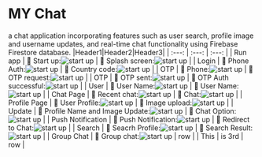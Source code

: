 # MY Chat 
a chat application incorporating features such as user search, profile image and username updates, and real-time chat functionality using Firebase Firestore database.
|Header1|Header2|Header3|
| :---: | :---: | :---: |
| Run app | :pushpin: Start up:![ start up](https://github.com/fatemazohor/MyChat_Android_app/blob/main/chatImage/Screenshot_1.png) | :pushpin: Splash screen:![ start up](https://github.com/fatemazohor/MyChat_Android_app/blob/main/chatImage/Screenshot_2.png) |
| Login | :pushpin: Phone Auth:![ start up](https://github.com/fatemazohor/MyChat_Android_app/blob/main/chatImage/Screenshot_9.png) | :pushpin: Country code:![ start up](https://github.com/fatemazohor/MyChat_Android_app/blob/main/chatImage/Screenshot_10.png) |
| OTP | :pushpin: Phone:![ start up](https://github.com/fatemazohor/MyChat_Android_app/blob/main/chatImage/Screenshot_11.png) | :pushpin: OTP request:![ start up](https://github.com/fatemazohor/MyChat_Android_app/blob/main/chatImage/Screenshot_12.png) |
| OTP | :pushpin: OTP sent:![ start up](https://github.com/fatemazohor/MyChat_Android_app/blob/main/chatImage/Screenshot_13.png) | :pushpin: OTP Auth successful:![ start up](https://github.com/fatemazohor/MyChat_Android_app/blob/main/chatImage/Screenshot_14.png) |
| User | :pushpin: User Name:![ start up](https://github.com/fatemazohor/MyChat_Android_app/blob/main/chatImage/Screenshot_15.png) | :pushpin: User Name:![ start up](https://github.com/fatemazohor/MyChat_Android_app/blob/main/chatImage/Screenshot_16.png) |
| Chat Page | :pushpin: Recent chat:![ start up](https://github.com/fatemazohor/MyChat_Android_app/blob/main/chatImage/Screenshot_23.png) | :pushpin: Chat:![ start up](https://github.com/fatemazohor/MyChat_Android_app/blob/main/chatImage/Screenshot_27.png) |
| Profile Page | :pushpin: User Profile:![ start up](https://github.com/fatemazohor/MyChat_Android_app/blob/main/chatImage/Screenshot_24.png) | :pushpin: Image upload:![ start up](https://github.com/fatemazohor/MyChat_Android_app/blob/main/chatImage/Screenshot_5.png) |
| Update | :pushpin: Profile Name and Image Update:![ start up](https://github.com/fatemazohor/MyChat_Android_app/blob/main/chatImage/Screenshot_25.png) | :pushpin: Chat Option:![ start up](https://github.com/fatemazohor/MyChat_Android_app/blob/main/chatImage/Screenshot_17.png) |
| Push Notification | :pushpin: Push Notification:![ start up](https://github.com/fatemazohor/MyChat_Android_app/blob/main/chatImage/Screenshot_20.png) | :pushpin: Redirect to Chat:![ start up](https://github.com/fatemazohor/MyChat_Android_app/blob/main/chatImage/Screenshot_21.png) |
| Search | :pushpin: Seacrh Profile:![ start up](https://github.com/fatemazohor/MyChat_Android_app/blob/main/chatImage/Screenshot_19.png) | :pushpin: Search Result:![ start up](https://github.com/fatemazohor/MyChat_Android_app/blob/main/chatImage/Screenshot_22.png) |
| Group Chat | :pushpin: Group chat:![ start up](https://github.com/fatemazohor/MyChat_Android_app/blob/main/chatImage/Screenshot_26.png) | row |
| This | is 3rd | row |
